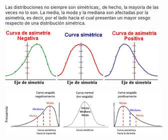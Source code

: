 Las distribuciones no siempre son simétricas;, de hecho, la mayoría de las veces no lo son. La media, la moda y la mediana son afectadas por la asimetría, es decir, por el lado hacia el cual presentan un mayor sesgo respecto de una distribución simétrica.

<img src="https://raw.githubusercontent.com/dh-mumuki/mumuki-guia-text-estadistica-1-estadistica-descriptiva/master/assets/asimetricas_1541097877336.gif" alt="asimetricas_1541097877336.gif" width="auto" height="auto">

<br>



<br>
<img src="https://raw.githubusercontent.com/dh-mumuki/mumuki-guia-text-estadistica-1-estadistica-descriptiva/master/assets/asimetrica_medidas_1541099279941.gif" alt="asimetrica_medidas_1541099279941.gif" width="auto" height="auto">
